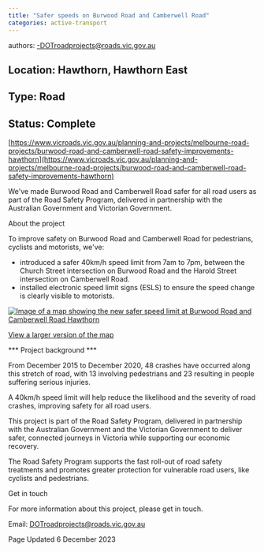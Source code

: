 ```yaml
---
title: "Safer speeds on Burwood Road and Camberwell Road"
categories: active-transport
---
```


authors:
-DOTroadprojects@roads.vic.gov.au

Location:  Hawthorn, Hawthorn East  
---------  
Type:  Road  
-----  
Status:  Complete  
-------  

[https://www.vicroads.vic.gov.au/planning-and-projects/melbourne-road-projects/burwood-road-and-camberwell-road-safety-improvements-hawthorn](https://www.vicroads.vic.gov.au/planning-and-projects/melbourne-road-projects/burwood-road-and-camberwell-road-safety-improvements-hawthorn)

We've made Burwood Road and Camberwell Road safer for all road users as part of the Road Safety Program, delivered in partnership with the Australian Government and Victorian Government.   

About the project

To improve safety on Burwood Road and Camberwell Road for pedestrians, cyclists and motorists, we've: 

-   introduced a safer 40km/h speed limit from 7am to 7pm, between the Church Street intersection on Burwood Road and the Harold Street intersection on Camberwell Road. 
-   installed electronic speed limit signs (ESLS) to ensure the speed change is clearly visible to motorists.

[![Image of a map showing the new safer speed limit at Burwood Road and Camberwell Road Hawthorn](https://www.vicroads.vic.gov.au/-/media/images/planning-and-projects/melbourne/burwood-road-and-camberwell-road-safety-improvements-hawthorn/dtp0408-burwood-and-camberwell-rd-esls_map_v2_fa_600px.ashx?h=424&w=600&hash=2A01BF75374948DDB2982F8C606C9E63)](https://www.vicroads.vic.gov.au/-/media/images/planning-and-projects/melbourne/burwood-road-and-camberwell-road-safety-improvements-hawthorn/dtp0408-burwood-and-camberwell-rd-esls_map_v2_fa_2000px.ashx)

[View a larger version of the map\
](https://www.vicroads.vic.gov.au/-/media/images/planning-and-projects/melbourne/burwood-road-and-camberwell-road-safety-improvements-hawthorn/dtp0408-burwood-and-camberwell-rd-esls_map_v2_fa_2000px.ashx)

*** Project background ***

From December 2015 to December 2020, 48 crashes have occurred along this stretch of road, with 13 involving pedestrians and 23 resulting in people suffering serious injuries. 

A 40km/h speed limit will help reduce the likelihood and the severity of road crashes, improving safety for all road users.

This project is part of the Road Safety Program, delivered in partnership with the Australian Government and the Victorian Government to deliver safer, connected journeys in Victoria while supporting our economic recovery.

The Road Safety Program supports the fast roll-out of road safety treatments and promotes greater protection for vulnerable road users, like cyclists and pedestrians. 

Get in touch

For more information about this project, please get in touch.

Email: <DOTroadprojects@roads.vic.gov.au>


Page Updated 6 December 2023